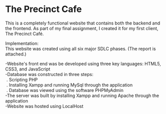 # The Precinct Cafe  
This is a completely functional website that contains both the backend and the frontend. As part of my final assignment, I created it for my first client, The Precinct Café.

Implementation: <br>
This website was created using all six major SDLC phases. (The report is attached.)<br>

-Website's front end was be developed using three key languages: HTML5, CSS3, and JavaScript<br>
-Database was constructed in three steps:<br>
 &nbsp;. Scripting PHP <br>
 &nbsp;. Installing Xampp and running MySql through the application<br>
 &nbsp;. Database was viewed using the software PHPMyAdmin<br>
-The server was built by installing Xampp and running Apache through the application<br>
-Website was hosted using LocalHost <br>

